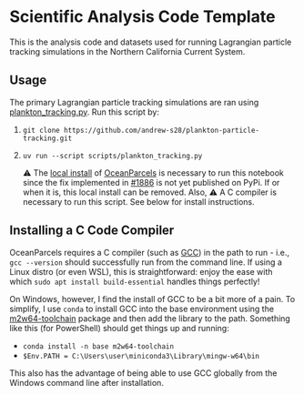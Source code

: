 # Scientific Analysis Code Template

This is the analysis code and datasets used for running Lagrangian particle tracking simulations in the Northern California Current System. 

## Usage

The primary Lagrangian particle tracking simulations are ran using [plankton_tracking.py](scripts/plankton_tracking.py). Run this script by:

1. `git clone https://github.com/andrew-s28/plankton-particle-tracking.git`

2. `uv run --script scripts/plankton_tracking.py`

      :warning: The [local install](scripts/parcels/) of [OceanParcels](https://github.com/OceanParcels/Parcels) is necessary to run this notebook since the fix implemented in [#1886](https://github.com/OceanParcels/Parcels/pull/1886) is not yet published on PyPi. If or when it is, this local install can be removed. Also, 
      :warning: A C compiler is necessary to run this script. See below for install instructions.

## Installing a C Code Compiler

OceanParcels requires a C compiler (such as [GCC](https://gcc.gnu.org/)) in the path to run - i.e., `gcc --version` should successfully run from the command line. If using a Linux distro (or even WSL), this is straightforward: enjoy the ease with which `sudo apt install build-essential` handles things perfectly!

On Windows, however, I find the install of GCC to be a bit more of a pain. To simplify, I use `conda` to install GCC into the base environment using the [m2w64-toolchain](https://anaconda.org/conda-forge/m2w64-toolchain) package and then add the library to the path. Something like this (for PowerShell) should get things up and running:

- `conda install -n base m2w64-toolchain`
- `$Env.PATH = C:\Users\user\miniconda3\Library\mingw-w64\bin`

This also has the advantage of being able to use GCC globally from the Windows command line after installation.
